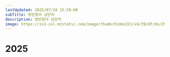 ```yaml
---
lastUpdated: 2025/07/18 15:50:00
subTitle: 명반찾아 삼만리
description: 명반찾아 삼만리
image: https://is1-ssl.mzstatic.com/image/thumb/Video221/v4/39/df/8e/39df8e65-3e87-252c-06c2-25000e6e8f52/Jobce3a525d-c5fc-4ea9-8d58-0a5bb13f2a4a-194261637-PreviewImage_Preview_Image_Intermediate_nonvideo_sdr_380557961_2195018159-Time1749230505067.png/592x592bb.webp
---
```


# 2025

<Music year="2025"/>